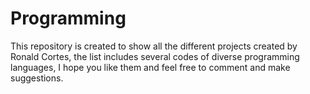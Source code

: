 # Programming
This repository is created to show all the different projects created by Ronald Cortes, the list includes several codes of diverse programming languages, I hope you like them and feel free to comment and make suggestions.
